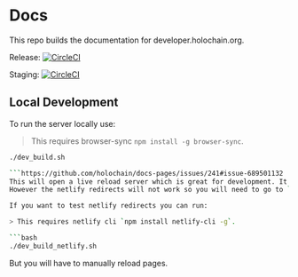 # Docs
This repo builds the documentation for developer.holochain.org.

Release: [![CircleCI](https://circleci.com/gh/holochain/docs-pages.svg?style=svg)](https://circleci.com/gh/holochain/docs-pages)

Staging: [![CircleCI](https://circleci.com/gh/holochain/docs-pages/tree/develop.svg?style=svg)](https://circleci.com/gh/holochain/docs-pages/tree/develop)

## Local Development
To run the server locally use:

> This requires browser-sync `npm install -g browser-sync`.

```bash
./dev_build.sh

```https://github.com/holochain/docs-pages/issues/241#issue-689501132
This will open a live reload server which is great for development. It will also build mkdocs and run single_source.
However the netlify redirects will not work so you will need to go to `http://localhost:9000/docs/` to see the site.

If you want to test netlify redirects you can run:

> This requires netlify cli `npm install netlify-cli -g`.

```bash
./dev_build_netlify.sh
```
But you will have to manually reload pages.

